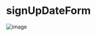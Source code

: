 # signUpDateForm
![image](https://user-images.githubusercontent.com/71953324/193746093-bcdb1c5f-62b3-4ed5-945b-bd21bef50384.png)
